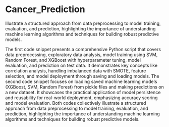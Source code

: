 # Cancer_Prediction
Illustrate a structured approach from data preprocessing to model training, evaluation, and prediction, highlighting the importance of understanding machine learning algorithms and techniques for building robust predictive models.


The first code snippet presents a comprehensive Python script that covers data preprocessing, exploratory data analysis, model training using SVM, Random Forest, and XGBoost with hyperparameter tuning, model evaluation, and prediction on test data. It demonstrates key concepts like correlation analysis, handling imbalanced data with SMOTE, feature selection, and model deployment through saving and loading models. The second code snippet focuses on loading saved machine learning models (XGBoost, SVM, Random Forest) from pickle files and making predictions on a new dataset. It showcases the practical application of model persistence and reusability for real-world deployment, emphasizing accuracy scoring and model evaluation. Both codes collectively illustrate a structured approach from data preprocessing to model training, evaluation, and prediction, highlighting the importance of understanding machine learning algorithms and techniques for building robust predictive models.
